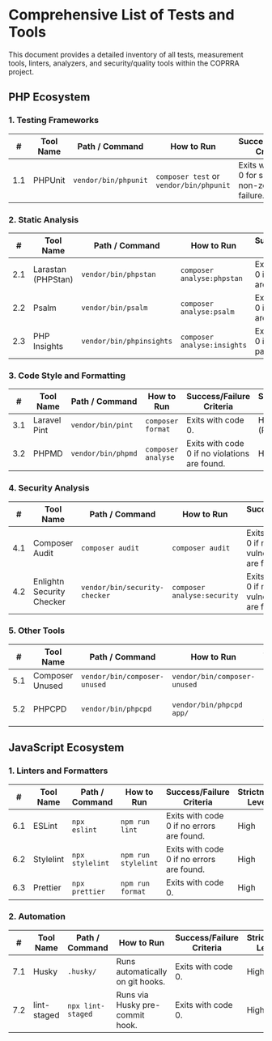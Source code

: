 # Comprehensive List of Tests and Tools

This document provides a detailed inventory of all tests, measurement tools, linters, analyzers, and security/quality tools within the COPRRA project.

## PHP Ecosystem

### 1. Testing Frameworks

| # | Tool Name | Path / Command | How to Run | Success/Failure Criteria | Strictness Level |
|---|---|---|---|---|---|
| 1.1 | PHPUnit | `vendor/bin/phpunit` | `composer test` or `vendor/bin/phpunit` | Exits with code 0 for success, non-zero for failure. | High |

### 2. Static Analysis

| # | Tool Name | Path / Command | How to Run | Success/Failure Criteria | Strictness Level |
|---|---|---|---|---|---|
| 2.1 | Larastan (PHPStan) | `vendor/bin/phpstan` | `composer analyse:phpstan` | Exits with code 0 if no errors are found. | Max (Level 9) |
| 2.2 | Psalm | `vendor/bin/psalm` | `composer analyse:psalm` | Exits with code 0 if no errors are found. | Level 1 (Strictest) |
| 2.3 | PHP Insights | `vendor/bin/phpinsights` | `composer analyse:insights` | Exits with code 0 if quality gates pass. | High |

### 3. Code Style and Formatting

| # | Tool Name | Path / Command | How to Run | Success/Failure Criteria | Strictness Level |
|---|---|---|---|---|---|
| 3.1 | Laravel Pint | `vendor/bin/pint` | `composer format` | Exits with code 0. | High (PSR-12) |
| 3.2 | PHPMD | `vendor/bin/phpmd` | `composer analyse` | Exits with code 0 if no violations are found. | High |

### 4. Security Analysis

| # | Tool Name | Path / Command | How to Run | Success/Failure Criteria | Strictness Level |
|---|---|---|---|---|---|
| 4.1 | Composer Audit | `composer audit` | `composer audit` | Exits with code 0 if no vulnerabilities are found. | High |
| 4.2 | Enlightn Security Checker | `vendor/bin/security-checker` | `composer analyse:security` | Exits with code 0 if no vulnerabilities are found. | High |

### 5. Other Tools

| # | Tool Name | Path / Command | How to Run | Success/Failure Criteria | Strictness Level |
|---|---|---|---|---|---|
| 5.1 | Composer Unused | `vendor/bin/composer-unused` | `vendor/bin/composer-unused` | Exits with code 0. | High |
| 5.2 | PHPCPD | `vendor/bin/phpcpd` | `vendor/bin/phpcpd app/` | Exits with code 0 if no duplicate code is found. | High |

## JavaScript Ecosystem

### 1. Linters and Formatters

| # | Tool Name | Path / Command | How to Run | Success/Failure Criteria | Strictness Level |
|---|---|---|---|---|---|
| 6.1 | ESLint | `npx eslint` | `npm run lint` | Exits with code 0 if no errors are found. | High |
| 6.2 | Stylelint | `npx stylelint` | `npm run stylelint` | Exits with code 0 if no errors are found. | High |
| 6.3 | Prettier | `npx prettier` | `npm run format` | Exits with code 0. | High |

### 2. Automation

| # | Tool Name | Path / Command | How to Run | Success/Failure Criteria | Strictness Level |
|---|---|---|---|---|---|
| 7.1 | Husky | `.husky/` | Runs automatically on git hooks. | Exits with code 0. | High |
| 7.2 | lint-staged | `npx lint-staged` | Runs via Husky pre-commit hook. | Exits with code 0. | High |